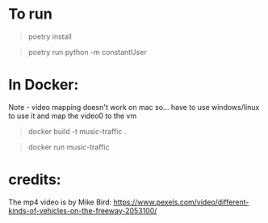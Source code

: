 # To run

> poetry install

> poetry run python -m constantUser

# In Docker: 

Note - video mapping doesn't work on mac so... have to use windows/linux to use it and map the video0 to the vm


> docker build -t music-traffic .

> docker run music-traffic  

# credits:

The mp4 video is by Mike Bird: https://www.pexels.com/video/different-kinds-of-vehicles-on-the-freeway-2053100/